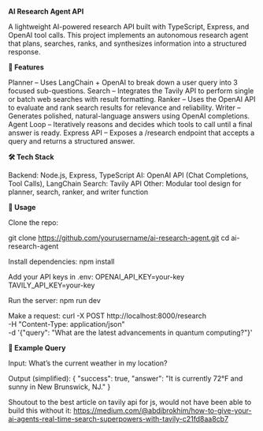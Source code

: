 **AI Research Agent API**

A lightweight AI-powered research API built with TypeScript, Express, and OpenAI tool calls.
This project implements an autonomous research agent that plans, searches, ranks, and synthesizes information into a structured response.

**🚀 Features**

Planner – Uses LangChain + OpenAI to break down a user query into 3 focused sub-questions.
Search – Integrates the Tavily API to perform single or batch web searches with result formatting.
Ranker – Uses the OpenAI API to evaluate and rank search results for relevance and reliability.
Writer – Generates polished, natural-language answers using OpenAI completions.
Agent Loop – Iteratively reasons and decides which tools to call until a final answer is ready.
Express API – Exposes a /research endpoint that accepts a query and returns a structured answer.


**🛠️ Tech Stack**

Backend: Node.js, Express, TypeScript
AI: OpenAI API (Chat Completions, Tool Calls), LangChain
Search: Tavily API
Other: Modular tool design for planner, search, ranker, and writer function


**🔧 Usage**

Clone the repo:

git clone https://github.com/yourusername/ai-research-agent.git
cd ai-research-agent

Install dependencies:
npm install

Add your API keys in .env:
OPENAI_API_KEY=your-key
TAVILY_API_KEY=your-key

Run the server:
npm run dev

Make a request:
curl -X POST http://localhost:8000/research \
  -H "Content-Type: application/json" \
  -d '{"query": "What are the latest advancements in quantum computing?"}'

**📌 Example Query**

Input:
What’s the current weather in my location?


Output (simplified):
{
  "success": true,
  "answer": "It is currently 72°F and sunny in New Brunswick, NJ."
}

Shoutout to the best article on tavily api for js, would not have been able to build this without it: https://medium.com/@abdibrokhim/how-to-give-your-ai-agents-real-time-search-superpowers-with-tavily-c21fd8aa8cb7